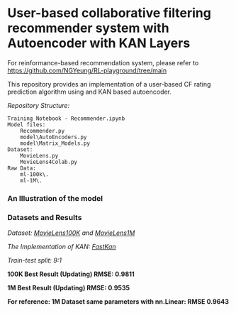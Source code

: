 # User-based collaborative filtering recommender system with Autoencoder with KAN Layers

For reinformance-based recommendation system, please refer to https://github.com/NGYeung/RL-playground/tree/main

This repository provides an implementation of a user-based CF rating prediction algorithm using and KAN based autoencoder.

*Repository Structure:*

	Training Notebook - Recommender.ipynb
	Model files:
		Recommender.py 
		model\AutoEncoders.py
		model\Matrix_Models.py
	Dataset:
		MovieLens.py
		MovieLens4Colab.py
	Raw Data:
		ml-100k\.
		ml-1M\.


### An Illustration of the model


### Datasets and Results

*Dataset: [MovieLens100K](https://grouplens.org/datasets/movielens/100k/) and [MovieLens1M](https://grouplens.org/datasets/movielens/1m/)*

*The Implementation of KAN: [FastKan](https://github.com/ZiyaoLi/fast-kan)* 

*Train-test split: 9:1*

**100K Best Result (Updating) RMSE: 0.9811**

**1M Best Result (Updating) RMSE: 0.9535**

**For reference: 1M Dataset same parameters with nn.Linear: RMSE 0.9643**

